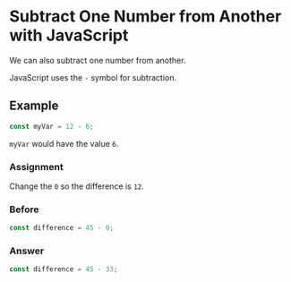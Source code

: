 # Subtract One Number from Another with JavaScript

We can also subtract one number from another.

JavaScript uses the `-` symbol for subtraction.

## Example

```javascript
const myVar = 12 - 6;
```

`myVar` would have the value `6`.

### Assignment

Change the `0` so the difference is `12`.

### Before

```javascript
const difference = 45 - 0;
```

### Answer

```javascript
const difference = 45 - 33;
```